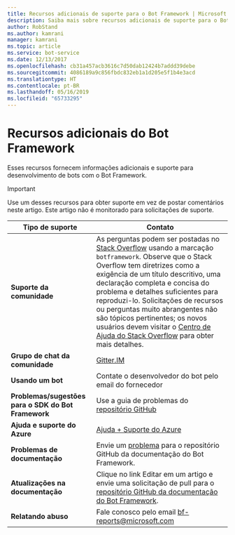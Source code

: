 ```yaml
---
title: Recursos adicionais de suporte para o Bot Framework | Microsoft Docs
description: Saiba mais sobre recursos adicionais de suporte para o Bot Framework.
author: RobStand
ms.author: kamrani
manager: kamrani
ms.topic: article
ms.service: bot-service
ms.date: 12/13/2017
ms.openlocfilehash: cb31a457acb3616c7d50dab12424b7addd39debe
ms.sourcegitcommit: 4086189a9c856fbdc832eb1a1d205e5f1b4e3acd
ms.translationtype: HT
ms.contentlocale: pt-BR
ms.lasthandoff: 05/16/2019
ms.locfileid: "65733295"
---
```

# <a name="bot-framework-additional-resources"></a>Recursos adicionais do Bot Framework

Esses recursos fornecem informações adicionais e suporte para desenvolvimento de bots com o Bot Framework.

> [!IMPORTANT]
> Use um desses recursos para obter suporte em vez de postar comentários neste artigo. Este artigo não é monitorado para solicitações de suporte.

|            <strong>Tipo de suporte</strong>            |                                                                                                                                                                                                                                     <strong>Contato</strong>                                                                                                                                                                                                                                      |
|-----------------------------------------------------|---------------------------------------------------------------------------------------------------------------------------------------------------------------------------------------------------------------------------------------------------------------------------------------------------------------------------------------------------------------------------------------------------------------------------------------------------------------------------------------------------|
|         <strong>Suporte da comunidade</strong>          | As perguntas podem ser postadas no [Stack Overflow](https://stackoverflow.com/questions/tagged/botframework) usando a marcação `botframework`. Observe que o Stack Overflow tem diretrizes como a exigência de um título descritivo, uma declaração completa e concisa do problema e detalhes suficientes para reproduzi-lo. Solicitações de recursos ou perguntas muito abrangentes não são tópicos pertinentes; os novos usuários devem visitar o [Centro de Ajuda do Stack Overflow](https://stackoverflow.com/help/how-to-ask) para obter mais detalhes. |
|        <strong>Grupo de chat da comunidade</strong>        |                                                                                                                                                                                                                        [Gitter.IM](https://gitter.im/Microsoft/BotBuilder)                                                                                                                                                                                                                        |
|            <strong>Usando um bot</strong>             |                                                                                                                                                                                                                    Contate o desenvolvedor do bot pelo email do fornecedor                                                                                                                                                                                                                     |
| <strong>Problemas/sugestões para o SDK do Bot Framework</strong> |                                                                                                                                                                                           Use a guia de problemas do <a href="https://aka.ms/v4-botbuilder-repo" target="_blank">repositório GitHub</a>                                                                                                                                                                                            |
| <strong>Ajuda e suporte do Azure</strong>             |                                                                     <a href="https://ms.portal.azure.com/#blade/Microsoft_Azure_Support/HelpAndSupportBlade/overview">Ajuda + Suporte do Azure</a>                                                                                                                                                            |
|        <strong>Problemas de documentação</strong>        |                                                                                                                                                                     Envie um <a href="https://github.com/MicrosoftDocs/bot-framework-docs/issues" target="_blank">problema</a> para o repositório GitHub da documentação do Bot Framework.                                                                                                                                                                      |
|       <strong>Atualizações na documentação</strong>        |                                                                                                                                                   Clique no link Editar em um artigo e envie uma solicitação de pull para o <a href="https://github.com/MicrosoftDocs/bot-framework-docs" target="_blank">repositório GitHub da documentação do Bot Framework</a>.                                                                                                                                                   |
|          <strong>Relatando abuso</strong>           |                                                                                                                                                                                                            Fale conosco pelo email [bf-reports@microsoft.com](mailto://bf-reports@microsoft.com)                                                                                                                                                                                                            |

